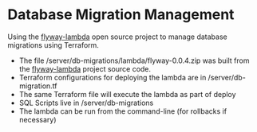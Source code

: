 # Database Migration Management
Using the [flyway-lambda](https://github.com/Geekoosh/flyway-lambda) open source project to manage database migrations using Terraform.

* The file /server/db-migrations/lambda/flyway-0.0.4.zip was built from the [flyway-lambda](https://github.com/Geekoosh/flyway-lambda) project source code. 
* Terraform configurations for deploying the lambda are in /server/db-migration.tf
* The same Terraform file will execute the lambda as part of deploy
* SQL Scripts live in /server/db-migrations
* The lambda can be run from the command-line (for rollbacks if necessary)


